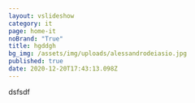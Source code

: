 ```yaml
---
layout: vslideshow
category: it
page: home-it
noBrand: "True"
title: hgddgh
bg_img: /assets/img/uploads/alessandrodeiasio.jpg
published: true
date: 2020-12-20T17:43:13.098Z
---
```

dsfsdf